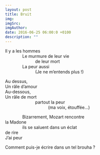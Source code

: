 ```yaml
---
layout: post
title: Bruit
img: 
imgSrc: 
imgAuthor: 
date: 2016-06-25 06:00:0 +0100
description: ""
---
```

Il y a les hommes<br>
<span style="width:4em;display:inline-block"></span>Le murmure de leur vie<br>
<span style="width:7em;display:inline-block"></span>de leur mort<br>
<span style="width:4em;display:inline-block"></span>La peur aussi<br>
<span style="width:7em;display:inline-block"></span>(Je ne m’entends plus !)

Au dessus,<br>
Un râle d’amour<br>
Au-dessous,<br>
Un râle de mort<br>
<span style="width:7em;display:inline-block"></span>partout la peur<br>
<span style="width:10em;display:inline-block"></span>(ma voix, étouffée...)

<span style="width:4em;display:inline-block"></span>Bizarrement, Mozart rencontre<br>
la Madone<br>
<span style="width:4em;display:inline-block"></span>ils se saluent dans un éclat<br>
de rire<br>
J’ai peur

Comment puis-je écrire dans un tel brouha ?
